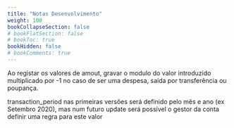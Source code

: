 ```yaml
---
title: "Notas Desenvolvimento"
weight: 100
bookCollapseSection: false
# bookFlatSection: false
# bookToc: true
bookHidden: false
# bookComments: true
---
```

Ao registar os valores de amout, gravar o modulo do valor introduzido multiplicado por -1 no caso de ser uma despesa, saída por transferência ou poupança.

transaction_period nas primeiras versões será definido pelo mês e ano (ex Setembro 2020), mas num futuro update será possível o gestor da conta definir uma regra para este valor